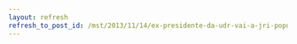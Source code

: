 ```yaml
---
layout: refresh
refresh_to_post_id: /mst/2013/11/14/ex-presidente-da-udr-vai-a-jri-popular-por-assassinato-de-sem-terra
---
```


